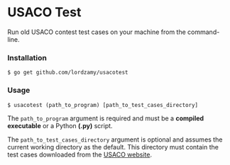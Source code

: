 # USACO Test

Run old USACO contest test cases on your machine from the command-line.

### Installation
    
    $ go get github.com/lordzamy/usacotest
    
### Usage
    
    $ usacotest (path_to_program) [path_to_test_cases_directory]
    
The `path_to_program` argument is required and must be a <b>compiled executable</b> or a Python <b>(.py)</b> script.

The `path_to_test_cases_directory` argument is optional and assumes the current working directory as the default. This directory must contain the test cases downloaded from the <a href="http://usaco.org/index.php?page=contests">USACO website</a>.
